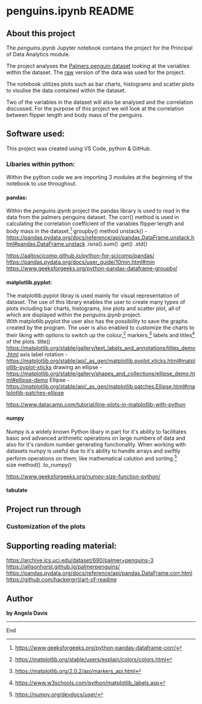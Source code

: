 # penguins.ipynb README

## About this project 
The *penguins.ipynb* Jupyter notebook contains the project for the Principal of Data Analytics module. 

The project analyses the [Palmers penguin dataset](https://allisonhorst.github.io/palmerpenguins/) looking at the variables within the dataset. The [raw](https://raw.githubusercontent.com/mwaskom/seaborn-data/master/penguins.csv) version of the data was used for the project.

The notebook utilizes plots such as bar charts, histograms and scatter plots to visulise the data contained within the dataset.

Two of the variables in the dataset will also be analysed and the correlation discussed. For the purpose of this project we will look at the correlation between flipper length and body mass of the penguins.

## Software used: 
This project was created using VS Code, python & GitHub.

### Libaries within python: 
Within the python code we are importing 3 modules at the beginning of the notebook to use throughout.
#### pandas:
Within the *penguins.ipynb* project the pandas library is used to read in the data from the palmers penguins dataset. 
The corr() method is used in calculating the correlation coefficient of the variables flipper length and body mass in the dataset.[^1]
groupby() method
unstack() - https://pandas.pydata.org/docs/reference/api/pandas.DataFrame.unstack.html#pandas.DataFrame.unstack
.isna().sum() 
.get()
.std()

https://aaltoscicomp.github.io/python-for-scicomp/pandas/
https://pandas.pydata.org/docs/user_guide/10min.html#min
https://www.geeksforgeeks.org/python-pandas-dataframe-groupby/

#### matplotlib.pyplot:
The matplotlib.pyplot libray is used mainly for visual representation of dataset.
The use of this library enables the user to create many types of plots including bar charts, histograms, line plots and scatter plot, all of which are displayed within the *penguins.ipynb* project.  
With matplotlib.pyplot the user also has the possibility to save the graphs created by the program. 
The user is also enabled to customize the charts to their liking with options to switch up the colour,[^2] markers,[^3] labels and titles[^4] of the plots.
title() https://matplotlib.org/stable/gallery/text_labels_and_annotations/titles_demo.html
axis label rotation - https://matplotlib.org/stable/api/_as_gen/matplotlib.pyplot.xticks.html#matplotlib-pyplot-xticks
drawing an ellipse - https://matplotlib.org/stable/gallery/shapes_and_collections/ellipse_demo.html#ellipse-demo
Ellipse - https://matplotlib.org/stable/api/_as_gen/matplotlib.patches.Ellipse.html#matplotlib-patches-ellipse

https://www.datacamp.com/tutorial/line-plots-in-matplotlib-with-python

#### numpy
Numpy is a widely known Python libary in part for it's ability to facilitates basic and advanced arithmetic operations on large numbers of data and also for it's random number generating functionality.  When working with datasets numpy is useful due to it's ability to handle arrays and swiftly perform operations on them; like mathematical calution and sorting.[^5]  
size method()
.to_numpy()


https://www.geeksforgeeks.org/numpy-size-function-python/

#### tabulate



## Project run through

### Customization of the plots

## Supporting reading material:
https://archive.ics.uci.edu/dataset/690/palmer+penguins-3
https://allisonhorst.github.io/palmerpenguins/      
https://pandas.pydata.org/docs/reference/api/pandas.DataFrame.corr.html
https://github.com/hackergrrl/art-of-readme

## Author
**by Angela Davis**

***
End

[^1]: https://www.geeksforgeeks.org/python-pandas-dataframe-corr/
[^2]: https://matplotlib.org/stable/users/explain/colors/colors.html  
[^3]: https://matplotlib.org/2.0.2/api/markers_api.html  
[^4]: https://www.w3schools.com/python/matplotlib_labels.asp  
[^5]: https://numpy.org/devdocs/user/